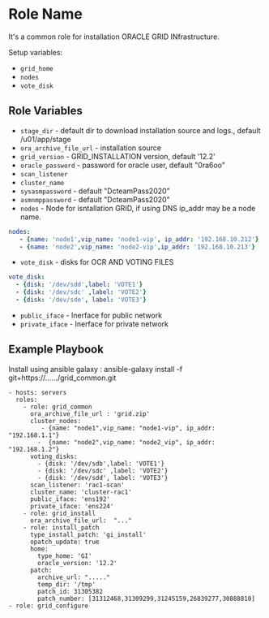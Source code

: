 Role Name
=========

It's a common role for installation ORACLE GRID INfrastructure.

Setup variables: 
 - `grid_home`
 - `nodes`
 - `vote_disk`

Role Variables
--------------
- `stage_dir`  - default dir to download installation source and logs., default /u01/app/stage
- `ora_archive_file_url` - installation source
- `grid_version` - GRID_INSTALLATION version, default '12.2'
- `oracle_password` - password for oracle user, default "0ra6oo"
- `scan_listener`
- `cluster_name`
- `sysasmpassword` -  default "DcteamPass2020"
- `asmnmppassword` -  default "DcteamPass2020"
- `nodes` - Node for isntallation GRID, if using DNS ip_addr may be a node name.
```yaml
nodes:
   - {name: 'node1',vip_name: 'node1-vip', ip_addr: '192.168.10.212'}
   - {name: 'node2',vip_name: 'node2-vip',ip_addr: '192.168.10.213'}
```
- `vote_disk` - disks for OCR AND VOTING FILES
```yaml
vote_disk:
  - {disk: '/dev/sdd',label: 'VOTE1'}
  - {disk: '/dev/sdc' ,label: 'VOTE2'}
  - {disk: '/dev/sde', label: 'VOTE3'}
```  
- `public_iface` - Inerface for public network
- `private_iface` - Inerface for private network

Example Playbook
----------------
Install using ansible galaxy : ansible-galaxy install -f git+https://....../grid_common.git


    - hosts: servers
      roles:
        - role: grid_common
          ora_archive_file_url : 'grid.zip'
          cluster_nodes:
             - {name: "node1",vip_name: "node1-vip", ip_addr: "192.168.1.1"}
            -  {name: "node2",vip_name: "node2_vip", ip_addr: "192.168.1.2"}
          voting_disks:
            - {disk: '/dev/sdb',label: 'VOTE1'}
            - {disk: '/dev/sdc' ,label: 'VOTE2'}
            - {disk: '/dev/sdd', label: 'VOTE3'}    
          scan_listener: 'rac1-scan'
          cluster_name: 'cluster-rac1'  
          public_iface: 'ens192' 
          private_iface: 'ens224'
        - role: grid_install    
          ora_archive_file_url:  "..."
        - role: install_patch
          type_install_patch: 'gi_install'
          opatch_update: true
          home:
            type_home: 'GI'
            oracle_version: '12.2'
          patch:
            archive_url: "....."
            temp_dir: '/tmp'
            patch_id: 31305382
            patch_number: [31312468,31309299,31245159,26839277,30888810]
    - role: grid_configure  
